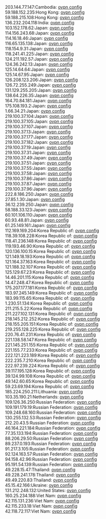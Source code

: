 203.144.77.147:Cambodia: [ovpn config](vpn/203_144_77_147.ovpn)  
59.188.152.235:Hong Kong: [ovpn config](vpn/59_188_152_235.ovpn)  
59.188.215.108:Hong Kong: [ovpn config](vpn/59_188_215_108.ovpn)  
136.232.204.118:India: [ovpn config](vpn/136_232_204_118.ovpn)  
103.152.178.62:Japan: [ovpn config](vpn/103_152_178_62.ovpn)  
114.156.243.68:Japan: [ovpn config](vpn/114_156_243_68.ovpn)  
114.16.18.46:Japan: [ovpn config](vpn/114_16_18_46.ovpn)  
116.65.135.138:Japan: [ovpn config](vpn/116_65_135_138.ovpn)  
118.154.9.31:Japan: [ovpn config](vpn/118_154_9_31.ovpn)  
118.241.41.225:Japan: [ovpn config](vpn/118_241_41_225.ovpn)  
124.211.192.57:Japan: [ovpn config](vpn/124_211_192_57.ovpn)  
124.36.242.13:Japan: [ovpn config](vpn/124_36_242_13.ovpn)  
125.14.64.64:Japan: [ovpn config](vpn/125_14_64_64.ovpn)  
125.14.67.95:Japan: [ovpn config](vpn/125_14_67_95.ovpn)  
126.208.123.206:Japan: [ovpn config](vpn/126_208_123_206.ovpn)  
126.72.255.249:Japan: [ovpn config](vpn/126_72_255_249.ovpn)  
131.129.255.205:Japan: [ovpn config](vpn/131_129_255_205.ovpn)  
138.64.226.35:Japan: [ovpn config](vpn/138_64_226_35.ovpn)  
164.70.84.181:Japan: [ovpn config](vpn/164_70_84_181.ovpn)  
175.108.193.2:Japan: [ovpn config](vpn/175_108_193_2.ovpn)  
1.66.34.21:Japan: [ovpn config](vpn/1_66_34_21.ovpn)  
219.100.37.104:Japan: [ovpn config](vpn/219_100_37_104.ovpn)  
219.100.37.105:Japan: [ovpn config](vpn/219_100_37_105.ovpn)  
219.100.37.107:Japan: [ovpn config](vpn/219_100_37_107.ovpn)  
219.100.37.13:Japan: [ovpn config](vpn/219_100_37_13.ovpn)  
219.100.37.177:Japan: [ovpn config](vpn/219_100_37_177.ovpn)  
219.100.37.182:Japan: [ovpn config](vpn/219_100_37_182.ovpn)  
219.100.37.19:Japan: [ovpn config](vpn/219_100_37_19.ovpn)  
219.100.37.31:Japan: [ovpn config](vpn/219_100_37_31.ovpn)  
219.100.37.49:Japan: [ovpn config](vpn/219_100_37_49.ovpn)  
219.100.37.51:Japan: [ovpn config](vpn/219_100_37_51.ovpn)  
219.100.37.55:Japan: [ovpn config](vpn/219_100_37_55.ovpn)  
219.100.37.58:Japan: [ovpn config](vpn/219_100_37_58.ovpn)  
219.100.37.86:Japan: [ovpn config](vpn/219_100_37_86.ovpn)  
219.100.37.87:Japan: [ovpn config](vpn/219_100_37_87.ovpn)  
219.100.37.96:Japan: [ovpn config](vpn/219_100_37_96.ovpn)  
222.8.186.250:Japan: [ovpn config](vpn/222_8_186_250.ovpn)  
27.85.1.30:Japan: [ovpn config](vpn/27_85_1_30.ovpn)  
36.12.239.250:Japan: [ovpn config](vpn/36_12_239_250.ovpn)  
58.188.33.123:Japan: [ovpn config](vpn/58_188_33_123.ovpn)  
60.101.106.110:Japan: [ovpn config](vpn/60_101_106_110.ovpn)  
60.93.48.81:Japan: [ovpn config](vpn/60_93_48_81.ovpn)  
61.25.149.161:Japan: [ovpn config](vpn/61_25_149_161.ovpn)  
112.169.169.204:Korea Republic of: [ovpn config](vpn/112_169_169_204.ovpn)  
118.39.108.228:Korea Republic of: [ovpn config](vpn/118_39_108_228.ovpn)  
118.41.236.148:Korea Republic of: [ovpn config](vpn/118_41_236_148.ovpn)  
119.193.46.90:Korea Republic of: [ovpn config](vpn/119_193_46_90.ovpn)  
120.136.100.15:Korea Republic of: [ovpn config](vpn/120_136_100_15.ovpn)  
121.149.18.193:Korea Republic of: [ovpn config](vpn/121_149_18_193.ovpn)  
121.164.37.163:Korea Republic of: [ovpn config](vpn/121_164_37_163.ovpn)  
121.188.32.107:Korea Republic of: [ovpn config](vpn/121_188_32_107.ovpn)  
125.129.67.23:Korea Republic of: [ovpn config](vpn/125_129_67_23.ovpn)  
14.46.201.115:Korea Republic of: [ovpn config](vpn/14_46_201_115.ovpn)  
14.47.248.47:Korea Republic of: [ovpn config](vpn/14_47_248_47.ovpn)  
175.207.177.181:Korea Republic of: [ovpn config](vpn/175_207_177_181.ovpn)  
183.97.245.149:Korea Republic of: [ovpn config](vpn/183_97_245_149.ovpn)  
183.99.115.65:Korea Republic of: [ovpn config](vpn/183_99_115_65.ovpn)  
1.230.51.134:Korea Republic of: [ovpn config](vpn/1_230_51_134.ovpn)  
211.215.5.22:Korea Republic of: [ovpn config](vpn/211_215_5_22.ovpn)  
211.227.102.131:Korea Republic of: [ovpn config](vpn/211_227_102_131.ovpn)  
218.145.212.252:Korea Republic of: [ovpn config](vpn/218_145_212_252.ovpn)  
218.155.205.151:Korea Republic of: [ovpn config](vpn/218_155_205_151.ovpn)  
219.255.128.225:Korea Republic of: [ovpn config](vpn/219_255_128_225.ovpn)  
220.76.41.231:Korea Republic of: [ovpn config](vpn/220_76_41_231.ovpn)  
221.138.58.147:Korea Republic of: [ovpn config](vpn/221_138_58_147.ovpn)  
221.145.251.155:Korea Republic of: [ovpn config](vpn/221_145_251_155.ovpn)  
221.155.77.233:Korea Republic of: [ovpn config](vpn/221_155_77_233.ovpn)  
222.121.223.189:Korea Republic of: [ovpn config](vpn/222_121_223_189.ovpn)  
222.235.7.210:Korea Republic of: [ovpn config](vpn/222_235_7_210.ovpn)  
222.97.239.224:Korea Republic of: [ovpn config](vpn/222_97_239_224.ovpn)  
39.117.195.128:Korea Republic of: [ovpn config](vpn/39_117_195_128.ovpn)  
39.124.99.108:Korea Republic of: [ovpn config](vpn/39_124_99_108.ovpn)  
49.142.60.65:Korea Republic of: [ovpn config](vpn/49_142_60_65.ovpn)  
59.23.69.194:Korea Republic of: [ovpn config](vpn/59_23_69_194.ovpn)  
185.224.250.211:Lithuania: [ovpn config](vpn/185_224_250_211.ovpn)  
103.35.190.21:Netherlands: [ovpn config](vpn/103_35_190_21.ovpn)  
109.126.36.250:Russian Federation: [ovpn config](vpn/109_126_36_250.ovpn)  
109.191.179.19:Russian Federation: [ovpn config](vpn/109_191_179_19.ovpn)  
109.248.68.160:Russian Federation: [ovpn config](vpn/109_248_68_160.ovpn)  
130.255.132.53:Russian Federation: [ovpn config](vpn/130_255_132_53.ovpn)  
212.20.43.5:Russian Federation: [ovpn config](vpn/212_20_43_5.ovpn)  
46.164.221.184:Russian Federation: [ovpn config](vpn/46_164_221_184.ovpn)  
77.35.133.194:Russian Federation: [ovpn config](vpn/77_35_133_194.ovpn)  
88.206.29.50:Russian Federation: [ovpn config](vpn/88_206_29_50.ovpn)  
89.237.0.193:Russian Federation: [ovpn config](vpn/89_237_0_193.ovpn)  
91.217.3.105:Russian Federation: [ovpn config](vpn/91_217_3_105.ovpn)  
92.124.163.57:Russian Federation: [ovpn config](vpn/92_124_163_57.ovpn)  
94.158.42.96:Russian Federation: [ovpn config](vpn/94_158_42_96.ovpn)  
95.191.54.139:Russian Federation: [ovpn config](vpn/95_191_54_139.ovpn)  
49.228.15.47:Thailand: [ovpn config](vpn/49_228_15_47.ovpn)  
49.228.241.178:Thailand: [ovpn config](vpn/49_228_241_178.ovpn)  
49.49.220.83:Thailand: [ovpn config](vpn/49_49_220_83.ovpn)  
45.15.42.166:Ukraine: [ovpn config](vpn/45_15_42_166.ovpn)  
131.212.248.132:United States: [ovpn config](vpn/131_212_248_132.ovpn)  
160.25.234.188:Viet Nam: [ovpn config](vpn/160_25_234_188.ovpn)  
42.115.131.236:Viet Nam: [ovpn config](vpn/42_115_131_236.ovpn)  
42.115.233.18:Viet Nam: [ovpn config](vpn/42_115_233_18.ovpn)  
42.118.72.117:Viet Nam: [ovpn config](vpn/42_118_72_117.ovpn)  
